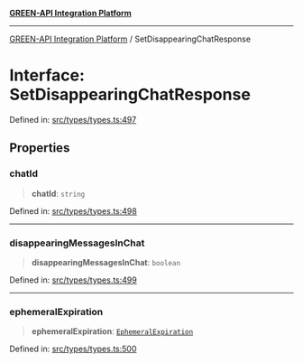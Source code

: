 [**GREEN-API Integration Platform**](../README.md)

***

[GREEN-API Integration Platform](../globals.md) / SetDisappearingChatResponse

# Interface: SetDisappearingChatResponse

Defined in: [src/types/types.ts:497](https://github.com/green-api/greenapi-integration/blob/20ab1c18eae4ff2cd48cede03d005dd7127abc0b/src/types/types.ts#L497)

## Properties

### chatId

> **chatId**: `string`

Defined in: [src/types/types.ts:498](https://github.com/green-api/greenapi-integration/blob/20ab1c18eae4ff2cd48cede03d005dd7127abc0b/src/types/types.ts#L498)

***

### disappearingMessagesInChat

> **disappearingMessagesInChat**: `boolean`

Defined in: [src/types/types.ts:499](https://github.com/green-api/greenapi-integration/blob/20ab1c18eae4ff2cd48cede03d005dd7127abc0b/src/types/types.ts#L499)

***

### ephemeralExpiration

> **ephemeralExpiration**: [`EphemeralExpiration`](../type-aliases/EphemeralExpiration.md)

Defined in: [src/types/types.ts:500](https://github.com/green-api/greenapi-integration/blob/20ab1c18eae4ff2cd48cede03d005dd7127abc0b/src/types/types.ts#L500)
